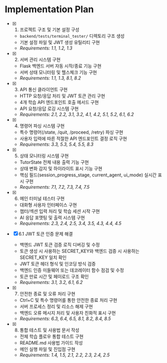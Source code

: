 # Implementation Plan

- [x] 1. 프로젝트 구조 및 기본 설정 구성





  - `backend/tests/terminal_tester/` 디렉토리 구조 생성
  - 기본 설정 파일 및 JWT 생성 유틸리티 구현
  - _Requirements: 1.1, 1.2, 1.3_

- [x] 2. 서버 관리 시스템 구현





  - Flask 백엔드 서버 자동 시작/종료 기능 구현
  - 서버 상태 모니터링 및 헬스체크 기능 구현
  - _Requirements: 1.1, 1.3, 8.1, 8.2_

- [x] 3. API 통신 클라이언트 구현





  - HTTP 요청/응답 처리 및 JWT 토큰 관리 구현
  - 4개 학습 API 엔드포인트 호출 메서드 구현
  - API 요청/응답 로깅 시스템 구현
  - _Requirements: 2.1, 2.2, 3.1, 3.2, 4.1, 4.2, 5.1, 5.2, 6.1, 6.2_

- [x] 4. 명령어 파싱 시스템 구현









  - 특수 명령어(/state, /quit, /proceed, /retry) 파싱 구현
  - 사용자 입력에 따른 적절한 API 엔드포인트 결정 로직 구현
  - _Requirements: 3.3, 5.3, 5.4, 5.5, 8.3_

- [x] 5. 상태 모니터링 시스템 구현





  - TutorState 전체 내용 출력 기능 구현
  - 상태 변화 감지 및 하이라이트 표시 기능 구현
  - 핵심 필드(session_progress_stage, current_agent, ui_mode) 실시간 표시 구현
  - _Requirements: 7.1, 7.2, 7.3, 7.4, 7.5_

- [x] 6. 메인 터미널 테스터 구현








  - 대화형 사용자 인터페이스 구현
  - 챕터/섹션 입력 처리 및 학습 세션 시작 구현
  - AI 응답 포맷팅 및 출력 시스템 구현
  - _Requirements: 2.3, 2.4, 2.5, 3.4, 3.5, 4.3, 4.4, 4.5_

- [x] 6.1 JWT 토큰 인증 문제 해결





  - 백엔드 JWT 토큰 검증 로직 디버깅 및 수정
  - 토큰 생성 시 사용하는 SECRET_KEY와 백엔드 검증 시 사용하는 SECRET_KEY 일치 확인
  - JWT 토큰 헤더 형식 및 인코딩 방식 검증
  - 백엔드 인증 미들웨어 또는 데코레이터 함수 점검 및 수정
  - 토큰 만료 시간 및 페이로드 구조 확인
  - _Requirements: 3.1, 3.2, 6.1, 6.2_

- [x] 7. 안전한 종료 및 오류 처리 구현





  - Ctrl+C 및 특수 명령어를 통한 안전한 종료 처리 구현
  - 서버 프로세스 정리 및 리소스 해제 구현
  - 백엔드 오류 메시지 처리 및 사용자 친화적 표시 구현
  - _Requirements: 6.3, 6.4, 6.5, 8.1, 8.2, 8.4, 8.5_

- [x] 8. 통합 테스트 및 사용법 문서 작성





  - 전체 학습 플로우 통합 테스트 구현
  - README.md 사용법 가이드 작성
  - 메인 실행 파일 및 진입점 구현
  - _Requirements: 1.4, 1.5, 2.1, 2.2, 2.3, 2.4, 2.5_